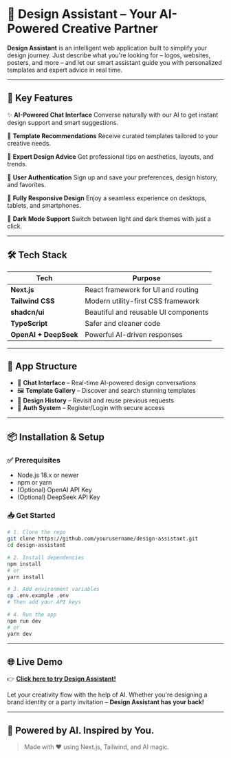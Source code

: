 

# 🎨 Design Assistant – Your AI-Powered Creative Partner

**Design Assistant** is an intelligent web application built to simplify your design journey. Just describe what you're looking for – logos, websites, posters, and more – and let our smart assistant guide you with personalized templates and expert advice in real time.

---

## 🚀 Key Features

✨ **AI-Powered Chat Interface**
Converse naturally with our AI to get instant design support and smart suggestions.

📁 **Template Recommendations**
Receive curated templates tailored to your creative needs.

🎨 **Expert Design Advice**
Get professional tips on aesthetics, layouts, and trends.

🔐 **User Authentication**
Sign up and save your preferences, design history, and favorites.

📱 **Fully Responsive Design**
Enjoy a seamless experience on desktops, tablets, and smartphones.

🌙 **Dark Mode Support**
Switch between light and dark themes with just a click.

---

## 🛠️ Tech Stack

| Tech                  | Purpose                              |
| --------------------- | ------------------------------------ |
| **Next.js**           | React framework for UI and routing   |
| **Tailwind CSS**      | Modern utility-first CSS framework   |
| **shadcn/ui**         | Beautiful and reusable UI components |
| **TypeScript**        | Safer and cleaner code               |
| **OpenAI + DeepSeek** | Powerful AI-driven responses         |

---

## 🧩 App Structure

* 💬 **Chat Interface** – Real-time AI-powered design conversations
* 🖼️ **Template Gallery** – Discover and search stunning templates
* 🧾 **Design History** – Revisit and reuse previous requests
* 🔐 **Auth System** – Register/Login with secure access

---

## 📦 Installation & Setup

### ✅ Prerequisites

* Node.js 18.x or newer
* npm or yarn
* (Optional) OpenAI API Key
* (Optional) DeepSeek API Key

### 📥 Get Started

```bash
# 1. Clone the repo
git clone https://github.com/yourusername/design-assistant.git
cd design-assistant

# 2. Install dependencies
npm install
# or
yarn install

# 3. Add environment variables
cp .env.example .env
# Then add your API keys

# 4. Run the app
npm run dev
# or
yarn dev
```

---

## 🌐 Live Demo

👉 [**Click here to try Design Assistant!**](https://garaphicdesign.vercel.app/)

Let your creativity flow with the help of AI. Whether you're designing a brand identity or a party invitation – **Design Assistant has your back!**

---

## 🧠 Powered by AI. Inspired by You.

> Made with ❤️ using Next.js, Tailwind, and AI magic.


